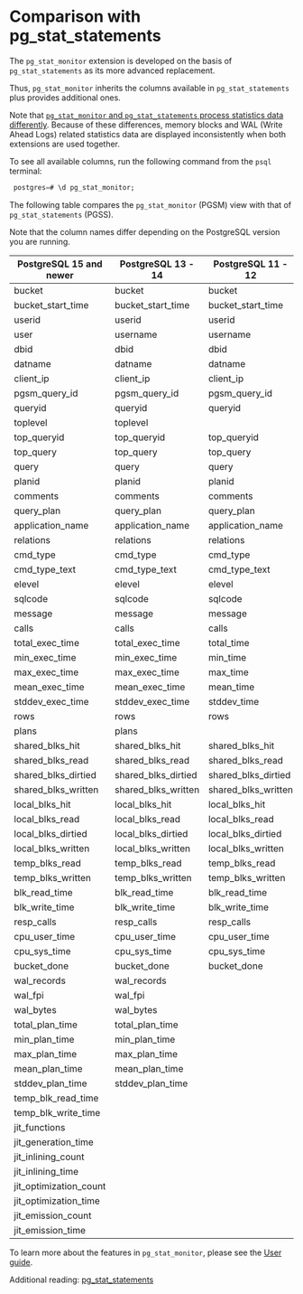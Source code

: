 # Comparison with pg_stat_statements 

The `pg_stat_monitor` extension is developed on the basis of `pg_stat_statements`  as its more advanced replacement.

Thus, `pg_stat_monitor` inherits the columns available in `pg_stat_statements` plus provides additional ones.

Note that [`pg_stat_monitor` and `pg_stat_statements` process statistics data differently](index.md#how-pg_stat_monitor-works). Because of these differences, memory blocks and WAL (Write Ahead Logs) related statistics data are displayed inconsistently when both extensions are used together. 


To see all available columns, run the following command from the `psql` terminal:

```sql
 postgres=# \d pg_stat_monitor;
```

The following table compares the `pg_stat_monitor` (PGSM) view with that of `pg_stat_statements` (PGSS).

Note that the column names differ depending on the PostgreSQL version you are running.


|PostgreSQL 15 and newer| PostgreSQL 13 - 14 | PostgreSQL 11 - 12 |  PGSM | PGSS|
|-----------------------|--------------------|--------------------|-------|-----|
| bucket                | bucket             |  bucket            | :white_check_mark: | :x:                |  
| bucket_start_time     | bucket_start_time  |  bucket_start_time | :white_check_mark: | :x:                |  
| userid                 | userid              |  userid              | :white_check_mark: | :white_check_mark: |
| user                   | username            |  username            | :white_check_mark: | :x:                |  
| dbid                   | dbid                |  dbid                | :white_check_mark: | :white_check_mark: |
| datname                | datname             |  datname             | :white_check_mark: | :white_check_mark: |
| client_ip              | client_ip           |  client_ip           | :white_check_mark: | :x:                |  
| pgsm_query_id          | pgsm_query_id       |  pgsm_query_id       | :white_check_mark: | :x:                |  
| queryid                | queryid             |  queryid             | :white_check_mark: | :white_check_mark: |
| toplevel               | toplevel            |                      | :white_check_mark: | :white_check_mark: |
| top_queryid            | top_queryid         |  top_queryid         | :white_check_mark: | :x:                |  
| top_query              | top_query           |  top_query           | :white_check_mark: | :x:                |  
| query                  | query               |  query               | :white_check_mark: | :white_check_mark: |
| planid                 | planid              |  planid              | :white_check_mark: | :x:                |  
| comments               | comments            |  comments            | :white_check_mark: | :x:                |  
| query_plan             | query_plan          |  query_plan          | :white_check_mark: | :x:                |  
| application_name       | application_name    |  application_name    | :white_check_mark: | :x:                |  
| relations              | relations           |  relations           | :white_check_mark: | :x:                |  
| cmd_type               | cmd_type            |  cmd_type            | :white_check_mark: | :x:                |  
| cmd_type_text          | cmd_type_text       |  cmd_type_text       | :white_check_mark: | :x:                |  
| elevel                 | elevel              |  elevel              | :white_check_mark: | :x:                |  
| sqlcode                | sqlcode             |  sqlcode             | :white_check_mark: | :x:                |  
| message                | message             |  message             | :white_check_mark: | :x:                |  
| calls                  | calls               |  calls               | :white_check_mark: | :white_check_mark: |
| total_exec_time        | total_exec_time     |  total_time          | :white_check_mark: | :white_check_mark: |
| min_exec_time          | min_exec_time       |  min_time            | :white_check_mark: | :white_check_mark: |
| max_exec_time          | max_exec_time       |  max_time            | :white_check_mark: | :white_check_mark: |
| mean_exec_time         | mean_exec_time      |  mean_time           | :white_check_mark: | :white_check_mark: |
| stddev_exec_time       | stddev_exec_time    |  stddev_time         | :white_check_mark: | :white_check_mark: |
| rows                   | rows                |  rows                | :white_check_mark: | :white_check_mark: |
| plans                  | plans               |                      | :white_check_mark: | :white_check_mark: |
| shared_blks_hit        | shared_blks_hit     |  shared_blks_hit     | :white_check_mark: | :white_check_mark: |
| shared_blks_read       | shared_blks_read    |  shared_blks_read    | :white_check_mark: | :white_check_mark: |
| shared_blks_dirtied    | shared_blks_dirtied |  shared_blks_dirtied | :white_check_mark: | :white_check_mark: |
| shared_blks_written    | shared_blks_written |  shared_blks_written | :white_check_mark: | :white_check_mark: |
| local_blks_hit         | local_blks_hit      |  local_blks_hit      | :white_check_mark: | :white_check_mark: |
| local_blks_read        | local_blks_read     |  local_blks_read     | :white_check_mark: | :white_check_mark: |
| local_blks_dirtied     | local_blks_dirtied  |  local_blks_dirtied  | :white_check_mark: | :white_check_mark: |
| local_blks_written     | local_blks_written  |  local_blks_written  | :white_check_mark: | :white_check_mark: |
| temp_blks_read         | temp_blks_read      |  temp_blks_read      | :white_check_mark: | :white_check_mark: |
| temp_blks_written      | temp_blks_written   |  temp_blks_written   | :white_check_mark: | :white_check_mark: |
| blk_read_time          | blk_read_time       |  blk_read_time       | :white_check_mark: | :white_check_mark: |
| blk_write_time         | blk_write_time      |  blk_write_time      | :white_check_mark: | :white_check_mark: |
| resp_calls             | resp_calls          |  resp_calls          | :white_check_mark: | :x:                |  |
| cpu_user_time          | cpu_user_time       |  cpu_user_time       | :white_check_mark: | :white_check_mark: |
| cpu_sys_time           | cpu_sys_time        |  cpu_sys_time        | :white_check_mark: | :white_check_mark: |
| bucket_done            | bucket_done         |  bucket_done         | :white_check_mark: | :x:                |  |
| wal_records            | wal_records         |                      | :white_check_mark: | :white_check_mark: |
| wal_fpi                | wal_fpi             |                      | :white_check_mark: | :white_check_mark: |
| wal_bytes              | wal_bytes           |                      | :white_check_mark: | :white_check_mark: |
| total_plan_time        | total_plan_time     |                      | :white_check_mark: | :white_check_mark: |
| min_plan_time          | min_plan_time       |                      | :white_check_mark: | :white_check_mark: |
| max_plan_time          | max_plan_time       |                      | :white_check_mark: | :white_check_mark: |
| mean_plan_time         | mean_plan_time      |                      | :white_check_mark: | :white_check_mark: |
| stddev_plan_time       | stddev_plan_time    |                      | :white_check_mark: | :white_check_mark: |
| temp_blk_read_time     |                     |                      | :white_check_mark: | :white_check_mark: |
| temp_blk_write_time    |                     |                      | :white_check_mark: | :white_check_mark: |
| jit_functions          |                     |                      | :white_check_mark: | :white_check_mark: |
| jit_generation_time    |                     |                      | :white_check_mark: | :white_check_mark: |
| jit_inlining_count     |                     |                      | :white_check_mark: | :white_check_mark: |
| jit_inlining_time      |                     |                      | :white_check_mark: | :white_check_mark: |
| jit_optimization_count |                     |                      | :white_check_mark: | :white_check_mark: |
| jit_optimization_time  |                     |                      | :white_check_mark: | :white_check_mark: |
| jit_emission_count     |                     |                      | :white_check_mark: | :white_check_mark: |
| jit_emission_time      |                     |                      | :white_check_mark: | :white_check_mark: |

To learn more about the features in `pg_stat_monitor`, please see the [User guide](user_guide.md).


Additional reading: [pg_stat_statements](https://www.postgresql.org/docs/current/pgstatstatements.html)




[^1]: Available starting from PostgreSQL 14 and above
